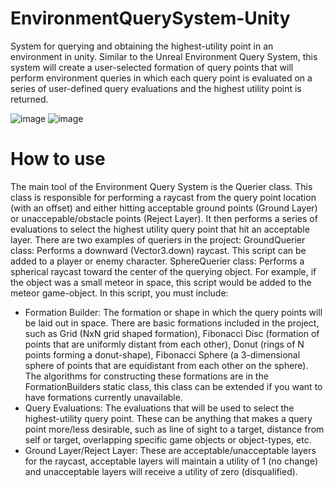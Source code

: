 # EnvironmentQuerySystem-Unity
System for querying and obtaining the highest-utility point in an environment in unity.
Similar to the Unreal Environment Query System, this system will create a user-selected formation of query points that will perform environment queries in which each query point is evaluated on a series of user-defined query evaluations and the highest utility point is returned.

![image](https://github.com/user-attachments/assets/2492d014-9e6e-4c7d-a1ac-1b04482c486f)
![image](https://github.com/user-attachments/assets/cd7a43a0-18a4-4651-a8e7-8b4d88e65089)


# How to use
The main tool of the Environment Query System is the Querier class. This class is responsible for performing a raycast from the query point location (with an offset) and either hitting acceptable ground points (Ground Layer) or unaccepable/obstacle points (Reject Layer). It then performs a series of evaluations to select the highest utility query point that hit an acceptable layer.
There are two examples of queriers in the project:
GroundQuerier class: Performs a downward (Vector3.down) raycast. This script can be added to a player or enemy character.
SphereQuerier class: Performs a spherical raycast toward the center of the querying object. For example, if the object was a small meteor in space, this script would be added to the meteor game-object.
In this script, you must include:
- Formation Builder: The formation or shape in which the query points will be laid out in space. There are basic formations included in the project, such as Grid (NxN grid shaped formation), Fibonacci Disc (formation of points that are uniformly distant from each other), Donut (rings of N points forming a donut-shape), Fibonacci Sphere (a 3-dimensional sphere of points that are equidistant from each other on the sphere). The algorithms for constructing these formations are in the FormationBuilders static class, this class can be extended if you want to have formations currently unavailable.
- Query Evaluations: The evaluations that will be used to select the highest-utility query point. These can be anything that makes a query point more/less desirable, such as line of sight to a target, distance from self or target, overlapping specific game objects or object-types, etc.
- Ground Layer/Reject Layer: These are acceptable/unacceptable layers for the raycast, acceptable layers will maintain a utility of 1 (no change) and unacceptable layers will receive a utility of zero (disqualified).
